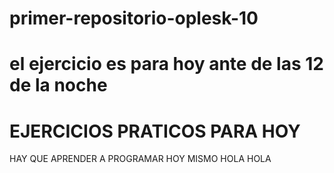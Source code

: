 # primer-repositorio-oplesk-10
# el ejercicio es para hoy ante de las 12 de la noche
# EJERCICIOS PRATICOS PARA HOY
HAY QUE APRENDER A PROGRAMAR
HOY MISMO
HOLA HOLA
